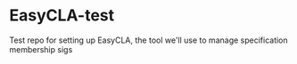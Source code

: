 # EasyCLA-test

Test repo for setting up EasyCLA, the tool we'll use to manage specification membership sigs
